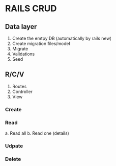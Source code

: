 # RAILS CRUD

## Data layer

1. Create the emtpy DB (automatically by rails new)
2. Create migration files/model
3. Migrate
4. Validations
5. Seed

## R/C/V
1. Routes
2. Controller
3. View

### Create

### Read 
a. Read all
b. Read one (details)

### Udpate

### Delete